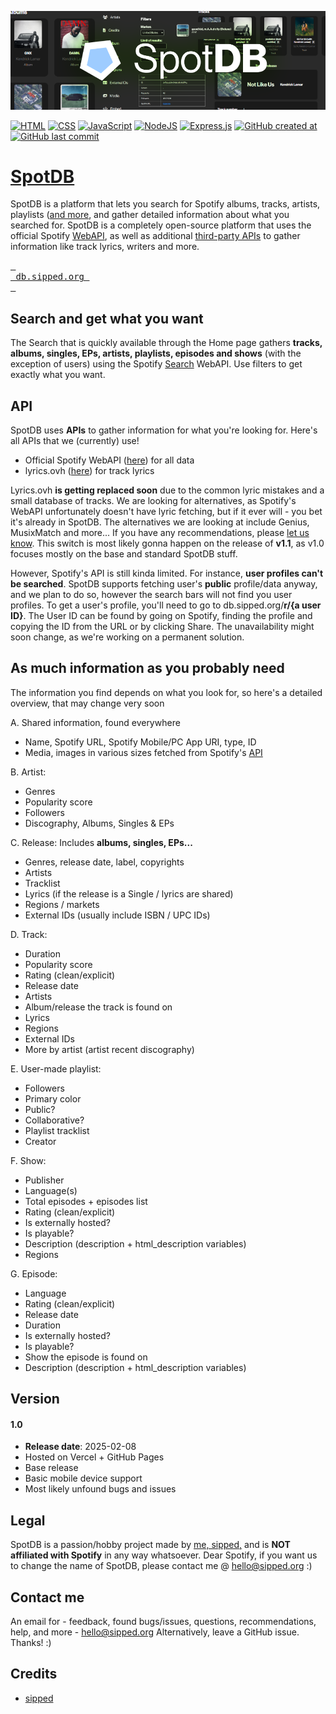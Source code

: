 ![db.sipped.org header](https://raw.githubusercontent.com/sippedaway/SpotDB/refs/heads/main/github/SpotDB.png)

[![HTML](https://img.shields.io/badge/HTML-%23E34F26.svg?logo=html5&logoColor=white)](#)
[![CSS](https://img.shields.io/badge/CSS-1572B6?logo=css3&logoColor=fff)](#)
[![JavaScript](https://img.shields.io/badge/JavaScript-F7DF1E?logo=javascript&logoColor=000)](#)
[![NodeJS](https://img.shields.io/badge/Node.js-6DA55F?logo=node.js&logoColor=white)](#)
[![Express.js](https://img.shields.io/badge/Express.js-%23404d59.svg?logo=express&logoColor=%2361DAFB)](#)
[![GitHub created at](https://img.shields.io/github/created-at/sippedaway/SpotDB)](#)
[![GitHub last commit](https://img.shields.io/github/last-commit/sippedaway/SpotDB)](#)

# [SpotDB](https://db.sipped.org/)
SpotDB is a platform that lets you search for Spotify albums, tracks, artists, playlists ([and more](#As-much-information-as-you-probably-need), and gather detailed information about what you searched for. SpotDB is a completely open-source platform that uses the official Spotify [WebAPI](https://developer.spotify.com/documentation/web-api/), as well as additional [third-party APIs](#API) to gather information like track lyrics, writers and more.

[<kbd> <br> db.sipped.org <br> </kbd>](https://db.sipped.org)

## Search and get what you want
The Search that is quickly available through the Home page gathers <b>tracks, albums, singles, EPs, artists, playlists, episodes and shows</b> (with the exception of users) using the Spotify [Search](https://developer.spotify.com/documentation/web-api/reference/search) WebAPI. Use filters to get exactly what you want.

## API
SpotDB uses **APIs** to gather information for what you're looking for. Here's all APIs that we (currently) use!
- Official Spotify WebAPI ([here](https://developer.spotify.com/documentation/web-api/)) for all data
- lyrics.ovh ([here](https://lyricsovh.docs.apiary.io/#)) for track lyrics

Lyrics.ovh **is getting replaced soon** due to the common lyric mistakes and a small database of tracks. We are looking for alternatives, as Spotify's WebAPI unfortunately doesn't have lyric fetching, but if it ever will - you bet it's already in SpotDB. The alternatives we are looking at include Genius, MusixMatch and more... If you have any recommendations, please [let us know](#Contact-me). This switch is most likely gonna happen on the release of **v1.1**, as v1.0 focuses mostly on the base and standard SpotDB stuff. 

However, Spotify's API is still kinda limited. For instance, **user profiles can't be searched**. SpotDB supports fetching user's **public** profile/data anyway, and we plan to do so, however the search bars will not find you user profiles. To get a user's profile, you'll need to go to db.sipped.org/**r/{a user ID}**. The User ID can be found by going on Spotify, finding the profile and copying the ID from the URL or by clicking Share. The unavailability might soon change, as we're working on a permanent solution.

## As much information as you probably need
The information you find depends on what you look for, so here's a detailed overview, that may change very soon

A. Shared information, found everywhere
- Name, Spotify URL, Spotify Mobile/PC App URI, type, ID
- Media, images in various sizes fetched from Spotify's [API](#API)

B. Artist:
- Genres
- Popularity score
- Followers
- Discography, Albums, Singles & EPs

C. Release:
Includes **albums, singles, EPs...**
- Genres, release date, label, copyrights
- Artists
- Tracklist
- Lyrics (if the release is a Single / lyrics are shared)
- Regions / markets
- External IDs (usually include ISBN / UPC IDs)

D. Track:
- Duration
- Popularity score
- Rating (clean/explicit)
- Release date
- Artists
- Album/release the track is found on
- Lyrics
- Regions
- External IDs
- More by artist (artist recent discography)

E. User-made playlist:
- Followers
- Primary color
- Public?
- Collaborative?
- Playlist tracklist
- Creator

F. Show:
- Publisher
- Language(s)
- Total episodes + episodes list
- Rating (clean/explicit)
- Is externally hosted?
- Is playable?
- Description (description + html_description variables)
- Regions

G. Episode:
- Language
- Rating (clean/explicit)
- Release date
- Duration
- Is externally hosted?
- Is playable?
- Show the episode is found on
- Description (description + html_description variables)

## Version
#### 1.0
- **Release date**: 2025-02-08
- Hosted on Vercel + GitHub Pages
- Base release
- Basic mobile device support
- Most likely unfound bugs and issues

## Legal
SpotDB is a passion/hobby project made by [me, sipped,](https://github.com/sippedaway) and is **NOT affiliated with Spotify** in any way whatsoever.
Dear Spotify, if you want us to change the name of SpotDB, please contact me @ hello@sipped.org :)

## Contact me
An email for - feedback, found bugs/issues, questions, recommendations, help, and more - hello@sipped.org
Alternatively, leave a GitHub issue. Thanks! :)

## Credits
- [sipped](https://github.com/sippedaway)
